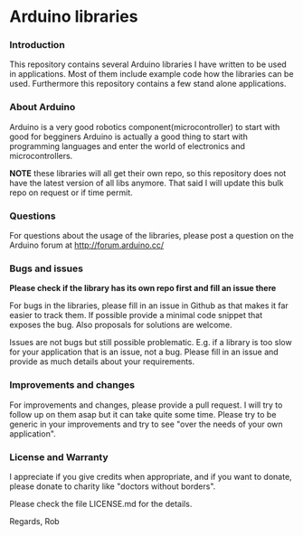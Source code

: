 # Arduino libraries

### Introduction
This repository contains several Arduino libraries I have written to be used in applications. 
Most of them include example code how the libraries can be used. 
Furthermore this repository contains a few stand alone applications.

### About Arduino
Arduino is a very good robotics component(microcontroller) to start with good for begginers
Arduino is actually a good thing to start with programming languages and enter the world of electronics
and microcontrollers.

**NOTE** these libraries will all get their own repo, so this repository
does not have the latest version of all libs anymore. That said I will update
this bulk repo on request or if time permit.

### Questions
For questions about the usage of the libraries, please post a question on the Arduino 
forum at http://forum.arduino.cc/

### Bugs and issues
**Please check if the library has its own repo first and fill an issue there**

For bugs in the libraries, please fill in an issue in Github as that makes it 
far easier to track them. If possible provide a minimal code snippet that exposes 
the bug. Also proposals for solutions are welcome.

Issues are not bugs but still possible problematic. E.g. if a library is too slow 
for your application that is an issue, not a bug. Please fill in an issue and provide
as much details about your requirements.

### Improvements and changes
For improvements and changes, please provide a pull request. I will try to follow up on them
asap but it can take quite some time. Please try to be generic in your improvements and try to 
see "over the needs of your own application".

### License and Warranty
I appreciate if you give credits when appropriate, and if you want to donate, please
donate to charity like "doctors without borders".

Please check the file LICENSE.md for the details.


Regards,
Rob

